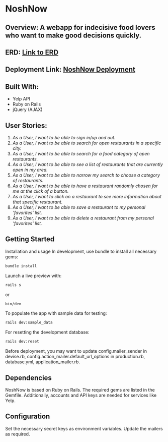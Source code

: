 # NoshNow

## Overview: A webapp for indecisive food lovers who want to make good decisions quickly.

## ERD: [Link to ERD](https://ideas.firstdraft.com/ideas/11874)

## Deployment Link: [NoshNow Deployment](https://noshnow.fly.dev/)

## Built With:
- Yelp API
- Ruby on Rails
- jQuery (AJAX)

## User Stories:
1. *As a User, I want to be able to sign in/up and out.*
2. *As a User, I want to be able to search for open restaurants in a specific city.*
3. *As a User, I want to be able to search for a food category of open restaurants.*
4. *As a User, I want to be able to see a list of restaurants that are currently open in my area.*
5. *As a User, I want to be able to narrow my search to choose a category of restaurants.*
6. *As a User, I want to be able to have a restaurant randomly chosen for me at the click of a button.*
7. *As a User, I want to click on a restaurant to see more information about that specific restaurant.*
8. *As a User, I want to be able to save a restaurant to my personal 'favorites' list.*
9. *As a User, I want to be able to delete a restaurant from my personal 'favorites' list.*

## Getting Started
Installation and usage
In development, use bundle to install all necessary gems:
```bash
bundle install
```
Launch a live preview with:
```bash
rails s
```
or

```bash
bin/dev
```

To populate the app with sample data for testing:

```bash
rails dev:sample_data
```

For resetting the development database:

```bash
rails dev:reset
```

Before deployment, you may want to update config.mailer_sender in devise.rb, config.action_mailer.default_url_options in production.rb, database.yml, application_mailer.rb.

## Dependencies
NoshNow is based on Ruby on Rails. The required gems are listed in the Gemfile. Additionally, accounts and API keys are needed for services like Yelp.

## Configuration
Set the necessary secret keys as environment variables. Update the mailers as required.
